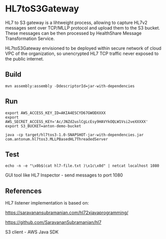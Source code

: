 # HL7toS3Gateway

HL7 to S3 gateway is a lihtweight process, allowing to capture HL7v2 messages sent 
over TCP/MLLP protocol and upload them to the S3 bucket. These messages can be then processed by
HealthShare Message Transformation Service.

HL7toS3Gateway envisioned to be deployed within secure network of cloud VPC of the organization, so unencrypted HL7 TCP traffic never exposed to the public internet.

## Build
```
mvn assembly:assembly -DdescriptorId=jar-with-dependencies
```

## Run
```
export AWS_ACCESS_KEY_ID=AKIA4ESCYD67GWODXXXX
export AWS_SECRET_ACCESS_KEY='Ac/JNZd2uslCgLcEsy9HAVYkOQLW1Vsi2veXXXXX'
export S3_BUCKET=anton-demo-bucket

java -cp target/hl7tos3-1.0-SNAPSHOT-jar-with-dependencies.jar com.antonum.hl7tos3.MLLPBasedHL7ThreadedServer
```

## Test
```
echo -n -e "\x0b$(cat hl7-file.txt )\x1c\x0d" | netcat localhost 1080
```

GUI tool like HL7 Inspector - send messages to port 1080
## References

HL7 listener implementation is based on:

https://saravanansubramanian.com/hl72xjavaprogramming/

https://github.com/SaravananSubramanian/hl7 

S3 client - AWS Java SDK